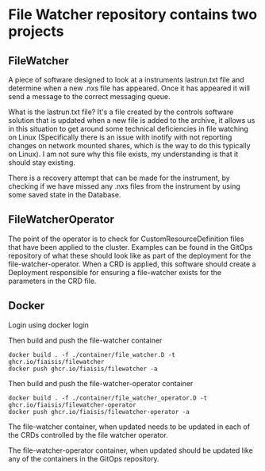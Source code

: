 # File Watcher repository contains two projects
## FileWatcher
A piece of software designed to look at a instruments lastrun.txt file and determine when a new .nxs file has appeared.
Once it has appeared it will send a message to the correct messaging queue.

What is the lastrun.txt file? It's a file created by the controls software solution that is updated when a new file is
added to the archive, it allows us in this situation to get around some technical deficiencies in file watching on 
Linux (Specifically there is an issue with inotify with not reporting changes on network mounted shares, which is the 
way to do this typically on Linux). I am not sure why this file exists, my understanding is that it should stay existing.

There is a recovery attempt that can be made for the instrument, by checking if we have missed any .nxs files from the
instrument by using some saved state in the Database.

## FileWatcherOperator
The point of the operator is to check for CustomResourceDefinition files that have been applied to the cluster. 
Examples can be found in the GitOps repository of what these should look like as part of the deployment for the
file-watcher-operator. When a CRD is applied, this software should create a Deployment responsible for ensuring a 
file-watcher exists for the parameters in the CRD file.

## Docker

Login using docker login

Then build and push the file-watcher container
```shell
docker build . -f ./container/file_watcher.D -t ghcr.io/fiaisis/filewatcher
docker push ghcr.io/fiaisis/filewatcher -a
```

Then build and push the file-watcher-operator container

```shell
docker build . -f ./container/file_watcher_operator.D -t ghcr.io/fiaisis/filewatcher-operator
docker push ghcr.io/fiaisis/filewatcher-operator -a
```

The file-watcher container, when updated needs to be updated in each of the CRDs controlled by the file watcher operator.

The file-watcher-operator container, when updated should be updated like any of the containers in the GitOps repository.